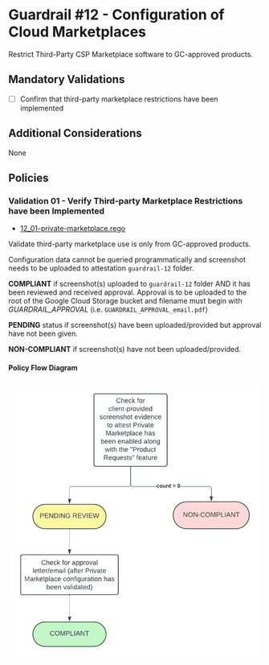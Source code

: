 # Guardrail #12 - Configuration of Cloud Marketplaces

Restrict Third-Party CSP Marketplace software to GC-approved products.

## Mandatory Validations

- [ ] Confirm that third-party marketplace restrictions have been implemented

## Additional Considerations

None

## Policies

### Validation 01 - Verify Third-party Marketplace Restrictions have been Implemented

- [12_01-private-marketplace.rego](https://github.com/ssc-spc-ccoe-cei/gcp-cac-policies/12-market-place/12_01-private-marketplace.rego)

Validate third-party marketplace use is only from GC-approved products.

Configuration data cannot be queried programmatically and screenshot needs to be uploaded to attestation `guardrail-12` folder.

**COMPLIANT** if screenshot(s) uploaded to `guardrail-12` folder AND it has been reviewed and received approval. Approval is to be uploaded to the root of the Google Cloud Storage bucket and filename must begin with *GUARDRAIL_APPROVAL* (i.e. `GUARDRAIL_APPROVAL_email.pdf`)

**PENDING** status if screenshot(s) have been uploaded/provided but approval have not been given.

**NON-COMPLIANT** if screenshot(s) have not been uploaded/provided.

#### Policy Flow Diagram

![01-private-marketplace](./policy_diagrams/GR12_01.png "01-private-marketplace")
